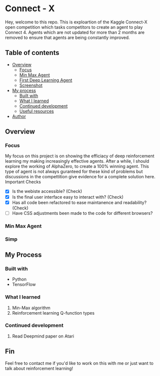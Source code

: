 
# Connect - X 

Hey, welcome to this repo. This is exploartion of the Kaggle Connect-X open competition which tasks competitors to create an agent to play Connect 4. Agents which are not updated for more than 2 months are removed to ensure that agents are being constantly improved. 



## Table of contents

- [Overview](#overview)
  - [Focus](#focus)
  - [Min Max Agent](#min-max-agent)
  - [First Deep Learning Agent](#first-deep-learning-agent)
  - [Screenshot](#screenshot)
- [My process](#my-process)
  - [Built with](#built-with)
  - [What I learned](#what-i-learned)
  - [Continued development](#continued-development)
  - [Useful resources](#useful-resources)
- [Author](#author)

## Overview

### Focus
My focus on this project is on showing the efficiacy of deep reinforcement learning my making increasingly effective agents. After a while, I should explore the working of AlphaZero, to create a 100% winning agent. This type of agent is not always guranteed for these kind of problems but discussions in the compettition give evidence for a complete solution here.  
Important Checks 
- [x] Is the webiste accessible? (Check)
- [x] Is the final user interface easy to interact with? (Check)
- [x] Has all code been refactored to ease maintanence and readability? (Check)
- [ ] Have CSS adjustments been made to the code for different browsers?

### Min Max Agent

### Simp

##  My Process

### Built with

- Python
- TensorFlow


### What I learned

1. Min-Max algorithm 
2. Reinforcement learning Q-function types

### Continued development

1. Read Deepmind paper on Atari

## Fin
Feel free to contact me if you'd like to work on this with me or just want to talk about reinforcement learning!


